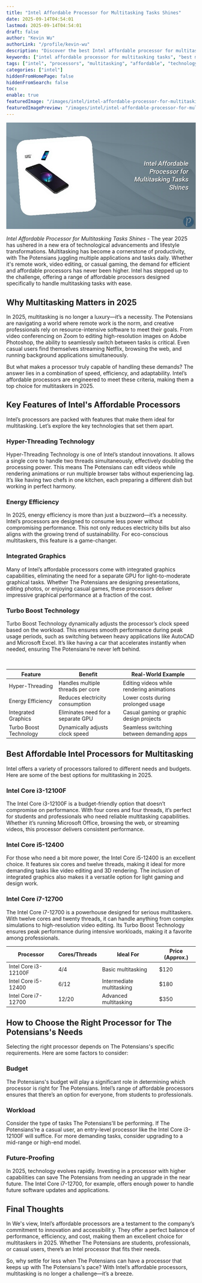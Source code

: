 ```yaml
---
title: "Intel Affordable Processor for Multitasking Tasks Shines"
date: 2025-09-14T04:54:01
lastmod: 2025-09-14T04:54:01
draft: false
author: "Kevin Wu"
authorLink: "/profile/kevin-wu"
description: "Discover the best Intel affordable processor for multitasking tasks, offering seamless performance, efficiency, and value for your everyday computing needs!"
keywords: ["intel affordable processor for multitasking tasks", "best multitasking processors 2025", "affordable intel processors for multitasking"]
tags: ["intel", "processors", "multitasking", "affordable", "technology"]
categories: ["intel"]
hiddenFromHomePage: false
hiddenFromSearch: false
toc:
enable: true
featuredImage: "/images/intel/intel-affordable-processor-for-multitasking-tasks-shines.jpg"
featuredImagePreview: "/images/intel/intel-affordable-processor-for-multitasking-tasks-shines.jpg"
---
```


![Intel Affordable Processor for Multitasking Tasks Shines](/images/intel/intel-affordable-processor-for-multitasking-tasks-shines.jpg)



*Intel Affordable Processor for Multitasking Tasks Shines* - The year 2025 has ushered in a new era of technological advancements and lifestyle transformations. Multitasking has become a cornerstone of productivity, with The Potensians juggling multiple applications and tasks daily. Whether it's remote work, video editing, or casual gaming, the demand for efficient and affordable processors has never been higher. Intel has stepped up to the challenge, offering a range of affordable processors designed specifically to handle multitasking tasks with ease.

## Why Multitasking Matters in 2025

In 2025, multitasking is no longer a luxury—it’s a necessity. The Potensians are navigating a world where remote work is the norm, and creative professionals rely on resource-intensive software to meet their goals. From video conferencing on Zoom to editing high-resolution images on Adobe Photoshop, the ability to seamlessly switch between tasks is critical. Even casual users find themselves streaming Netflix, ​browsing the web, and running background applications simultaneously.

But what makes a processor truly capable of handling these demands? The answer lies in a combination of speed, efficiency, and adaptability. Intel’s affordable processors are engineered to meet these criteria, making them a top choice for multitaskers in 2025.

## Key Features of Intel's Affordable Processors

Intel’s processors are packed with features that make them ideal for multitasking. Let’s explore the key technologies that set them apart.

### Hyper-Threading Technology

Hyper-Threading Technology is one of Intel’s standout innovations. It allows a single core to handle two threads simultaneously, effectively doubling the processing power. This means The Potensians can edit videos while rendering animations or run multiple browser tabs without experiencing lag. It’s like having two chefs in one kitch​en, each preparing a different dish but working in perfect harmony.

### Energy Efficiency

In 2025, energy efficiency is more than just a buzzword—it’s a necessity. Intel’s processors are designed to consume less power without compromising performance. This not only reduces electricity bills but also aligns with the growing trend of sustainability. For eco-conscious multitaskers, this feature is a game-changer.

### Integrated Graphics

Many of Intel’s affordable processors come with integrated graphics capabilities, eliminating the need for a separate GPU for light-to-moderate graphical tasks. Whether The Potensians are designing presentations, editing photos, or enjoying casual games, these processors deliver impressive graphical performance at a fraction of the cost.

### Turbo Boost Technology

Turbo Boost Technology dynamically adjusts the processor’s clock speed based on the workload. This ensures smooth performance during peak usage periods, such as switching between heavy applications like AutoCAD and Microsoft Excel. It’s like having a car that accelerates instantly when needed, ensuring The Potensians’re never left behind.

<div class="table-responsive">
<table class="html-table">
<thead>
<tr>
<th>Feature</th>
<th>Benefit</th>
<th>Real-World Example</th>
</tr>
</thead>
<tbody>
<tr>
<td>Hyper-Threading</td>
<td>Handles multiple threads per core</td>
<td>Editing videos while rendering animations</td>
</tr>
<tr>
<td>Energy Efficiency</td>
<td>Reduces electricity consumption</td>
<td>Lower costs during prolonged usage</td>
</tr>
<tr>
<td>Integrated Graphics</td>
<td>Eliminates need for a separate GPU</td>
<td>Casual gaming or graphic design projects</td>
</tr>
<tr>
<td>Turbo Boost Technology</td>​
<td>Dynamically adjusts clock speed</td>
<td>Seamless switching between demanding apps</td>
</tr>
</tbody>
</table>
</div>

## Best Affordable Intel Processors for Multitasking

Intel offers a variety of processors tailored to different needs and budgets. Here are some of the best options for multitasking in 2025.

### Intel Core i3-12100F

The Intel Core i3-12100F is a budget-friendly option that doesn’t compromise on performance. With four cores and four threads, it’s perfect for students and professionals who need reliable multitasking capabilities. Whether it’s running Microsoft Office, browsing the web, or streaming videos, this processor delivers consistent performance.

### Intel Core i5-12400

For those who need a bit more power, the Intel Core i5-12400 is an excellent choice.  It features six cores and twelve threads, making it ideal for more demanding tasks like video editing and 3D rendering. The inclusion of integrated graphics also makes it a versatile option for light gaming and design work.

### Intel Core i7-12700

The Intel Core i7-12700 is a powerhouse designed for serious multitaskers. With twelve cores and twenty threads, it can handle anything from complex simulations to high-resolution video editing. Its Turbo Boost Technology ensures peak performance during intensive workloads, making it a favorite among professionals.

<div class="table-responsive">
<table class="html-table">
<thead>
<tr>
<th>Processor</th>
<th>Cores/Threads</th>
<th>Ideal For</th>
<th>Price (Approx.)</th>
</tr>
</thead>
<tbody>
<tr>
<td>Intel Core i3-12100F</td>
<td>4/4</td>
<td>Basic multitasking</td>
<td>$120</td>
</tr>
<tr>
<td>Intel Core i5-12400</td>
<td>6/12</td>
<td>Intermediate multitasking</td>
<td>$180</td>
</tr>
<tr>
<td>Intel Core i7-12700</td>
<td>12/20</td>
<td>Advanced multitasking</td>
<td>$350</td>
</tr>
</tbody>
</table>
</div>

## How to Choose the Right Processor for The Potensians's Needs

Selecting the right processor depends on The Potensians's specific requirements. Here are some factors to consider:

### Budget

The Potensians's budget will play a significant role in determining which processor is right for The Potensians. Intel’s range of affordable processors ensures that there’s an option for everyone, from students to professionals.

### Workload

Consider the type of tasks The Potensians’ll be performing. If The Potensians’re a casual user, an entry-level processor like the Intel Core i3-12100F will suffice. For more demanding tasks, consider upgrading to a mid-range or high-end model.

### Future-Proofing

In 2025, technology evolves rapidly.  Investing in a processor with higher capabilities can save The Potensians from needing an upgrade in the near future. The Intel Core i7-12700, for example, offers enough power to handle future software updates and applications.

## Final Thoughts

In We's view, Intel’s affordable processors are a testament to the company’s commitment to innovation and accessibilit y. They offer a perfect balance of performance, efficiency, and cost, making them an excellent choice for multitaskers in 2025. Whether The Potensians are students, professionals, or casual users, there’s an Intel processor that fits their needs.

So, why settle for less when The Potensians can have a processor that keeps up with The Potensians's pace? With Intel’s affordable processors, multitasking is no longer a challenge—it’s a breeze.